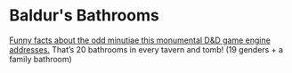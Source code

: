 # Baldur's Bathrooms

[Funny facts about the odd minutiae this monumental D&D game engine addresses.](https://quarterly.camposanto.com/baldurs-gender-76dbdb4ba17e) That’s 20 bathrooms in every tavern and tomb! (19 genders + a family bathroom)
